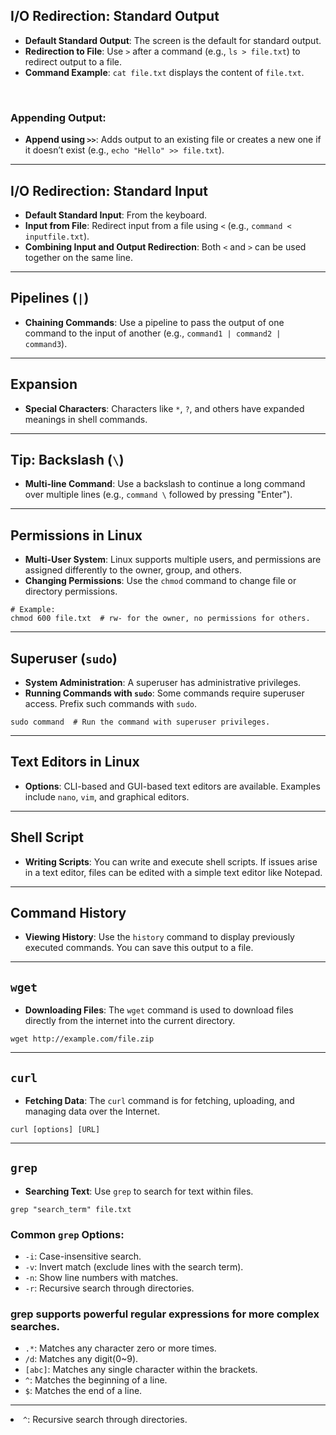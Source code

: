 <h2>I/O Redirection: Standard Output</h2>
<ul>
  <li><strong>Default Standard Output</strong>: The screen is the default for standard output.</li>
  <li><strong>Redirection to File</strong>: Use <code>></code> after a command (e.g., <code>ls > file.txt</code>) to redirect output to a file.</li>
  <li><strong>Command Example</strong>: <code>cat file.txt</code> displays the content of <code>file.txt</code>.</li>
</ul>

<br>

<h3>Appending Output:</h3>
<ul>
  <li><strong>Append using <code>>></code></strong>: Adds output to an existing file or creates a new one if it doesn’t exist (e.g., <code>echo "Hello" >> file.txt</code>).</li>
</ul>

<hr>

<h2>I/O Redirection: Standard Input</h2>
<ul>
  <li><strong>Default Standard Input</strong>: From the keyboard.</li>
  <li><strong>Input from File</strong>: Redirect input from a file using <code><</code> (e.g., <code>command < inputfile.txt</code>).</li>
  <li><strong>Combining Input and Output Redirection</strong>: Both <code><</code> and <code>></code> can be used together on the same line.</li>
</ul>

<hr>

<h2>Pipelines (<code>|</code>)</h2>
<ul>
  <li><strong>Chaining Commands</strong>: Use a pipeline to pass the output of one command to the input of another (e.g., <code>command1 | command2 | command3</code>).</li>
</ul>

<hr>

<h2>Expansion</h2>
<ul>
  <li><strong>Special Characters</strong>: Characters like <code>*</code>, <code>?</code>, and others have expanded meanings in shell commands.</li>
</ul>

<hr>

<h2>Tip: Backslash (<code>\</code>)</h2>
<ul>
  <li><strong>Multi-line Command</strong>: Use a backslash to continue a long command over multiple lines (e.g., <code>command \</code> followed by pressing "Enter").</li>
</ul>

<hr>

<h2>Permissions in Linux</h2>
<ul>
  <li><strong>Multi-User System</strong>: Linux supports multiple users, and permissions are assigned differently to the owner, group, and others.</li>
  <li><strong>Changing Permissions</strong>: Use the <code>chmod</code> command to change file or directory permissions.</li>
</ul>

<pre><code># Example:
chmod 600 file.txt  # rw- for the owner, no permissions for others.
</code></pre>

<hr>

<h2>Superuser (<code>sudo</code>)</h2>
<ul>
  <li><strong>System Administration</strong>: A superuser has administrative privileges.</li>
  <li><strong>Running Commands with <code>sudo</code></strong>: Some commands require superuser access. Prefix such commands with <code>sudo</code>.</li>
</ul>

<pre><code>sudo command  # Run the command with superuser privileges.
</code></pre>

<hr>

<h2>Text Editors in Linux</h2>
<ul>
  <li><strong>Options</strong>: CLI-based and GUI-based text editors are available. Examples include <code>nano</code>, <code>vim</code>, and graphical editors.</li>
</ul>

<hr>

<h2>Shell Script</h2>
<ul>
  <li><strong>Writing Scripts</strong>: You can write and execute shell scripts. If issues arise in a text editor, files can be edited with a simple text editor like Notepad.</li>
</ul>

<hr>

<h2>Command History</h2>
<ul>
  <li><strong>Viewing History</strong>: Use the <code>history</code> command to display previously executed commands. You can save this output to a file.</li>
</ul>

<hr>

<h2><code>wget</code></h2>
<ul>
  <li><strong>Downloading Files</strong>: The <code>wget</code> command is used to download files directly from the internet into the current directory.</li>
</ul>

<pre><code>wget http://example.com/file.zip
</code></pre>

<hr>

<h2><code>curl</code></h2>
<ul>
  <li><strong>Fetching Data</strong>: The <code>curl</code> command is for fetching, uploading, and managing data over the Internet.</li>
</ul>

<pre><code>curl [options] [URL]
</code></pre>

<hr>

<h2><code>grep</code></h2>
<ul>
  <li><strong>Searching Text</strong>: Use <code>grep</code> to search for text within files.</li>
</ul>

<pre><code>grep "search_term" file.txt
</code></pre>

<h3>Common <code>grep</code> Options:</h3>
<ul>
  <li><code>-i</code>: Case-insensitive search.</li>
  <li><code>-v</code>: Invert match (exclude lines with the search term).</li>
  <li><code>-n</code>: Show line numbers with matches.</li>
  <li><code>-r</code>: Recursive search through directories.</li>
</ul>

<h3>grep supports powerful regular expressions for more complex searches.</h3>
<ul>
  <li><code>.*</code>: Matches any character zero or more times.</li>
  <li><code>/d</code>: Matches any digit(0~9).</li>
  <li><code>[abc]</code>: Matches any single character within the brackets.</li>
  <li><code>^</code>: Matches the beginning of a line.</li>
  <li><code>$</code>: Matches the end of a line.</li>
</ul>
<hr><li><code>^</code>: Recursive search through directories.</li>
